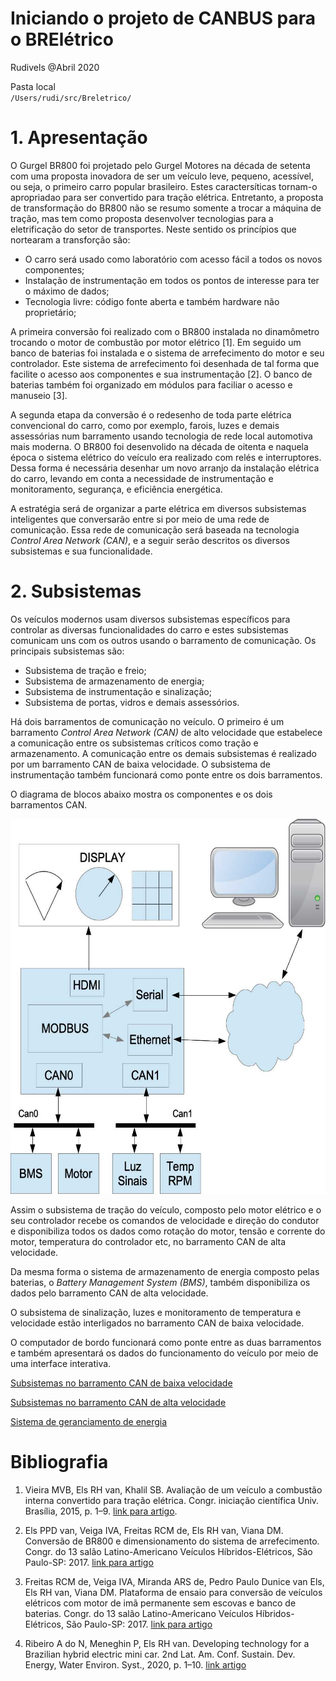 # Iniciando o projeto de CANBUS para o BRElétrico
Rudivels @Abril 2020

Pasta local  
`/Users/rudi/src/Breletrico/`



# 1. Apresentação 
O Gurgel BR800 foi projetado pelo Gurgel Motores na década de setenta com uma proposta inovadora de ser um veículo leve, pequeno, acessível, ou seja, o primeiro carro popular brasileiro. Estes caractersíticas tornam-o apropriadao para ser convertido para tração elétrica. Entretanto, a proposta de transformação do BR800 não se resumo somente a trocar a máquina de tração, mas tem como proposta desenvolver tecnologias para a eletrificação do setor de transportes. Neste sentido os princípios que nortearam a transforção são:

- O carro será usado como laboratório com acesso fácil a todos os novos componentes;
- Instalação de instrumentação em todos os pontos de interesse para ter o máximo de dados;
- Tecnologia livre: código fonte aberta e também hardware não proprietário;

A primeira conversão foi realizado com o BR800 instalada no dinamômetro trocando o motor de combustão por motor elétrico [1]. Em seguido um banco de baterias foi instalada e o sistema de arrefecimento do motor e seu controlador. Este sistema de arrefecimento foi desenhada de tal forma que facilite o acesso aos componentes e sua instrumentação [2]. O banco de baterias também foi organizado em módulos para faciliar o acesso e manuseio [3]. 

A segunda etapa da conversão é o redesenho de toda parte elétrica convencional do carro, como por exemplo, farois, luzes e demais assessórias num barramento usando tecnologia de rede local automotiva mais moderna. O BR800 foi desenvolido na década de oitenta e naquela época o sistema elétrico do veículo era realizado com relés e interruptores. Dessa forma é necessária desenhar um novo arranjo da instalação elétrica do carro, levando em conta a necessidade de instrumentação e monitoramento, segurança, e eficiência energética. 

A estratégia será de organizar a parte elétrica em diversos subsistemas inteligentes que conversarão entre si por meio de uma rede de comunicação. Essa rede de comunicação será baseada na tecnologia *Control Area Network (CAN)*, e a seguir serão descritos os diversos subsistemas e sua funcionalidade. 

# 2. Subsistemas

Os veículos modernos usam diversos subsistemas específicos para controlar as diversas funcionalidades do carro e estes subsistemas comunicam uns com os outros usando o barramento de comunicação. Os principais subsistemas são:

- Subsistema de tração e freio;
- Subsistema de armazenamento de energia;
- Subsistema de instrumentação e sinalização;
- Subsistema de portas, vidros e demais assessórios.

Há dois barramentos de comunicação no veículo. O primeiro é um barramento *Control Area Network (CAN)* de alto velocidade que estabelece a comunicação entre os subsistemas críticos como tração e armazenamento. A comunicação entre os demais subsistemas é realizado por um barramento CAN de baixa velocidade. O subsistema de instrumentação também funcionará como ponte entre os dois barramentos.

O diagrama de blocos abaixo mostra os componentes e os dois barramentos CAN.


<img src="Diagrama_blocos_BBB_Modbus_Can.jpg" alt="Diagrama" title="Diagrama" width="600"  height="600" />

Assim o subsistema de tração do veículo, composto pelo motor elétrico e o seu controlador recebe os comandos de velocidade e direção do condutor e disponibiliza todos os dados como rotação do motor, tensão e corrente do motor, temperatura do controlador etc, no barramento CAN de alta velocidade.

Da mesma forma o sistema de armazenamento de energia composto pelas baterias, o *Battery Management System (BMS)*, também disponibiliza os dados pelo barramento CAN de alta velocidade. 

O subsistema de sinalização, luzes e monitoramento de temperatura e velocidade estão interligados no barramento CAN de baixa velocidade.

O computador de bordo funcionará como ponte entre as duas barramentos e também apresentará os dados do funcionamento do veículo por meio de uma interface interativa.


[Subsistemas no barramento CAN de baixa velocidade](./Modulos_arduino_can/MOD_ARDUINO_README.md)

[Subsistemas no barramento CAN de alta velocidade](./Beagleboard_can/BBB_CAN_README.md)

[Sistema de geranciamento de energia](./rasp_can/RASP_CAN_README.md)

# Bibliografia
 

1) Vieira MVB, Els RH van, Khalil SB. Avaliação de um veículo a combustão interna convertido para tração elétrica. Congr. iniciação científica Univ. Brasília, 2015, p. 1–9. 
[link para artigo](http://fga.unb.br/rudi.van/galeria/artigo-marcus-vieira-pibic-relatorio-final-envio-2015-08-08-00.pdf). 

2) Els PPD van, Veiga IVA, Freitas RCM de, Els RH van, Viana DM. Conversão de BR800 e dimensionamento do sistema de arrefecimento. Congr. do 13 salão Latino-Americano Veículos Híbridos-Elétricos, São Paulo-SP: 2017.
[link para artigo](http://fga.unb.br/rudi.van/galeria/pedro-paulo-dunice-van-els.pdf)

3) Freitas RCM de, Veiga IVA, Miranda ARS de, Pedro Paulo Dunice van Els, Els RH van, Viana DM. Plataforma de ensaio para conversão de veículos elétricos com motor de imã permanente sem escovas e banco de baterias. Congr. do 13 salão Latino-Americano Veículos Híbridos-Elétricos, São Paulo-SP: 2017.
[link para artigo](http://fga.unb.br/rudi.van/galeria/renata-cunha-moraes-freitas2.pdf)

4) Ribeiro A do N, Meneghin P, Els RH van. Developing technology for a Brazilian hybrid electric mini car. 2nd Lat. Am. Conf. Sustain. Dev. Energy, Water Environ. Syst., 2020, p. 1–10. 
[link artigo](http://fga.unb.br/rudi.van/galeria/arrigo-alex-lasdewes20-fp-161.pdf)


